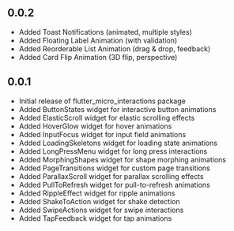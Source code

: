 ## 0.0.2

* Added Toast Notifications (animated, multiple styles)
* Added Floating Label Animation (with validation)
* Added Reorderable List Animation (drag & drop, feedback)
* Added Card Flip Animation (3D flip, perspective)

## 0.0.1

* Initial release of flutter_micro_interactions package
* Added ButtonStates widget for interactive button animations
* Added ElasticScroll widget for elastic scrolling effects
* Added HoverGlow widget for hover animations
* Added InputFocus widget for input field animations
* Added LoadingSkeletons widget for loading state animations
* Added LongPressMenu widget for long press interactions
* Added MorphingShapes widget for shape morphing animations
* Added PageTransitions widget for custom page transitions
* Added ParallaxScroll widget for parallax scrolling effects
* Added PullToRefresh widget for pull-to-refresh animations
* Added RippleEffect widget for ripple animations
* Added ShakeToAction widget for shake detection
* Added SwipeActions widget for swipe interactions
* Added TapFeedback widget for tap animations
